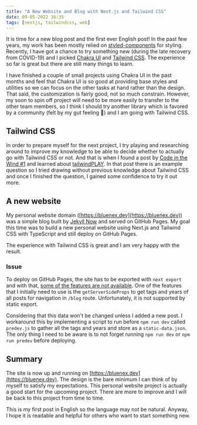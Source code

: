 ```yaml
---
title: "A New Website and Blog with Next.js and Tailwind CSS"
date: 09-05-2022 16:35
tags: [nextjs, tailwindcss, web]
---
```


It is time for a new blog post and the first ever English post! In the past few years, my work has been mostly relied on [styled-components]([https://](https://styled-components.com/)) for styling. Recently, I have got a chance to try something new (during the late recovery from COVID-19) and I picked [Chakra UI](https://chakra-ui.com/) and [Tailwind CSS](https://tailwindcss.com/). The experience so far is great but there are still many things to learn.

I have finished a couple of small projects using Chakra UI in the past months and feel that Chakra UI is so good at providing base styles and utilities so we can focus on the other tasks at hand rather than the design. That said, the customization is fairly good, not so much constrain. However, my soon to spin off project will need to be more easily to transfer to the other team members, so I think I should try another library which is favored by a community (felt by my gut feeling 😬) and I am going with Tailwind CSS.

## Tailwind CSS

In order to prepare myself for the next project, I try playing and researching around to improve my knowledge to be able to decide whether to actually go with Tailwind CSS or not. And that is when I found a post by [Code in the Wind #1](https://www.facebook.com/events/5398524660192656/?post_id=5402035836508205&view=permalink) and learned about [tailwindPLAY](https://play.tailwindcss.com/). In that post there is an example question so I tried drawing without previous knowledge about Tailwind CSS and once I finished the question, I gained some confidence to try it out more.

## A new website

My personal website domain ([https://bluenex.dev](https://bluenex.dev)) was a simple blog built by [Jekyll Now](https://github.com/barryclark/jekyll-now) and served on GitHub Pages. My goal this time was to build a new personal website using Next.js and Tailwind CSS with TypeScript and still deploy on GitHub Pages.

The experience with Tailwind CSS is great and I am very happy with the result.

### Issue

To deploy on GitHub Pages, the site has to be exported with `next export` and with that, [some of the features are not available](https://nextjs.org/docs/advanced-features/static-html-export#unsupported-features). One of the features that I initially need to use is the `getServerSideProps` to get tags and years of all posts for navigation in `/blog` route. Unfortunately, it is not supported by static export.

Considering that this data won't be changed unless I added a new post. I workaround this by implementing a script to run before `npm run dev` called `predev.js` to gather all the tags and years and store as a `static-data.json`. The only thing I need to be aware is to not forget running `npm run dev` or `npm run predev` before deploying.

## Summary

The site is now up and running on [https://bluenex.dev](https://bluenex.dev). The design is the bare minimum I can think of by myself to satisfy my expectations. This personal website project is actually a good start for the upcoming project. There are more to improve and I will be back to this project from time to time.

This is my first post in English so the language may not be natural. Anyway, I hope it is readable and helpful for others who want to start something new.
